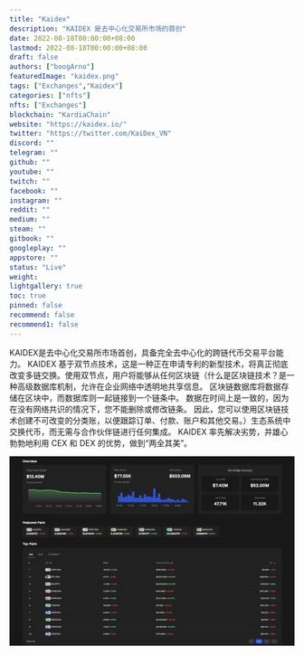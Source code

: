 ```yaml
---
title: "Kaidex"
description: "KAIDEX 是去中心化交易所市场的首创"
date: 2022-08-18T00:00:00+08:00
lastmod: 2022-08-18T00:00:00+08:00
draft: false
authors: ["boogArno"]
featuredImage: "kaidex.png"
tags: ["Exchanges","Kaidex"]
categories: ["nfts"]
nfts: ["Exchanges"]
blockchain: "KardiaChain"
website: "https://kaidex.io/"
twitter: "https://twitter.com/KaiDex_VN"
discord: ""
telegram: ""
github: ""
youtube: ""
twitch: ""
facebook: ""
instagram: ""
reddit: ""
medium: ""
steam: ""
gitbook: ""
googleplay: ""
appstore: ""
status: "Live"
weight: 
lightgallery: true
toc: true
pinned: false
recommend: false
recommend1: false
---
```

KAIDEX是去中心化交易所市场首创，具备完全去中心化的跨链代币交易平台能力。 KAIDEX 基于双节点技术，这是一种正在申请专利的新型技术，将真正彻底改变多链交换。使用双节点，用户将能够从任何区块链（什么是区块链技术？是一种高级数据库机制，允许在企业网络中透明地共享信息。 区块链数据库将数据存储在区块中，而数据库则一起链接到一个链条中。 数据在时间上是一致的，因为在没有网络共识的情况下，您不能删除或修改链条。 因此，您可以使用区块链技术创建不可改变的分类账，以便跟踪订单、付款、账户和其他交易。）生态系统中交换代币，而无需与合作伙伴链进行任何集成。 KAIDEX 率先解决劣势，并雄心勃勃地利用 CEX 和 DEX 的优势，做到“两全其美”。

![kaidex-dapp-exchanges-kardiachain-image1_d7713bee36cffb73db5d36bc123ab105](kaidex-dapp-exchanges-kardiachain-image1_d7713bee36cffb73db5d36bc123ab105.png)